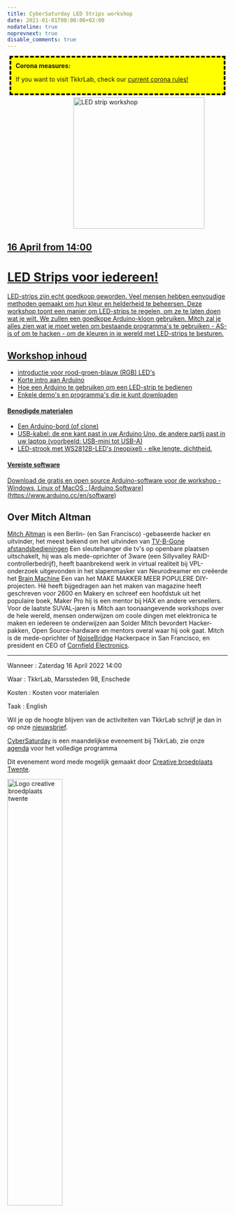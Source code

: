 ```yaml
---
title: CyberSaturday LED Strips workshop
date: 2021-01-01T00:00:00+02:00
nodateline: true
noprevnext: true
disable_comments: true
---
```

<div style="background: yellow;margin: 5px;padding:10px;border: 4px dashed black;">
<strong>Corona measures:</strong><p>
If you want to visit TkkrLab, check our <a href="/corona">current corona</> rules! 
</div>

<img alt="LED strip workshop" src="/images/led_strip.jpg" width="300px" height="300px" style="margin: 0px 30%;">

## 16 April from 14:00  ##

# LED Strips voor iedereen! 

LED-strips zijn echt goedkoop geworden. Veel mensen hebben eenvoudige methoden gemaakt om hun kleur en helderheid te beheersen. Deze workshop toont een manier om LED-strips te regelen, om ze te laten doen wat je wilt. We zullen een  goedkope Arduino-kloon gebruiken. Mitch zal je alles zien wat je moet weten om bestaande programma's te gebruiken - AS-is of om te hacken - om de kleuren in je wereld met LED-strips te besturen.

## Workshop inhoud
- introductie voor rood-groen-blauw (RGB) LED's
- Korte intro aan Arduino
- Hoe een Arduino te gebruiken om een ​​LED-strip te bedienen
- Enkele demo's en programma's die je kunt downloaden

#### Benodigde materialen
- Een Arduino-bord (of clone) 
- USB-kabel: de ene kant past in uw Arduino Uno, de andere partij past in uw laptop (voorbeeld: USB-mini tot USB-A)
- LED-strook met WS2812B-LED's (neopixel) - elke lengte, dichtheid.

#### Vereiste software
Download de gratis en open source Arduino-software voor de workshop - Windows, Linux of MacOS :
[Arduino Software] (https://www.arduino.cc/en/software)

## Over Mitch Altman
[Mitch Altman](https://en.wikipedia.org/wiki/mitch_altman) is een Berlin- (en San Francisco) -gebaseerde hacker en uitvinder, het meest bekend om het uitvinden van [TV-B-Gone afstandsbedieningen](http://tvbgone.com/) Een sleutelhanger die tv's op openbare plaatsen uitschakelt, hij was als mede-oprichter of 3ware (een Sillyvalley RAID-controllerbedrijf), heeft baanbrekend werk in virtual realiteit bij VPL-onderzoek uitgevonden in het slapenmasker van Neurodreamer en creëerde het [Brain Machine](https://makezine.com/2008/11/13/the-brain-machine/) Een van het MAKE MAKKER MEER POPULERE DIY-projecten. Hé heeft bijgedragen aan het maken van magazine heeft geschreven voor 2600 en Makery en schreef een hoofdstuk uit het populaire boek, Maker Pro hij is een mentor bij HAX en andere versnellers. Voor de laatste SUVAL-jaren is Mitch aan toonaangevende workshops over de hele wereld, mensen onderwijzen om coole dingen met elektronica te maken en iedereen te onderwijzen aan Solder Mitch bevordert Hacker-pakken, Open Source-hardware en mentors overal waar hij ook gaat. Mitch is de mede-oprichter of [NoiseBridge](https://noisebridge.net/) Hackerpace in San Francisco, en president en CEO of [Cornfield Electronics](https://www.cornfieltelectronics.com/).

<hr>
Wanneer : Zaterdag 16 April 2022 14:00

Waar : TkkrLab, Marssteden 98, Enschede

Kosten : Kosten voor materialen

Taak : English

Wil je op de hoogte blijven van de activiteiten van TkkrLab schrijf je dan in op onze [nieuwsbrief](http://eepurl.com/gLxrLD).


[CyberSaturday](/cybersaturdays/cybersaturday/) is een maandelijkse evenement bij TkkrLab, zie onze [agenda](/agenda/) voor het volledige programma

Dit evenement word mede mogelijk gemaakt door [Creative broedplaats Twente](http://www.creatievebroedplaatsentwente.nl/).

<img width=50% src="/images/Logo-Creatieve-Broedplaatsen-Twente.jpg"  alt="Logo creative broedplaats twente">